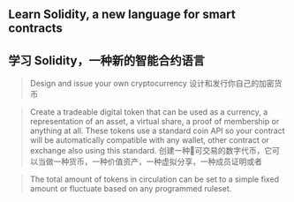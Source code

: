 ## Learn Solidity, a new language for smart contracts
## 学习 Solidity，一种新的智能合约语言

> Design and issue your own cryptocurrency
> 设计和发行你自己的加密货币

> Create a tradeable digital token that can be used as a currency, a representation of an asset, a virtual share, a proof of membership or anything at all. These tokens use a standard coin API so your contract will be automatically compatible with any wallet, other contract or exchange also using this standard.
> 创建一种可交易的数字代币，它可以当做一种货币，一种价值资产，一种虚拟分享，一种成员证明或者

> The total amount of tokens in circulation can be set to a simple fixed amount or fluctuate based on any programmed ruleset.

